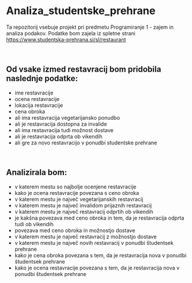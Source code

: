 # Analiza_studentske_prehrane

Ta repozitorij vsebuje projekt pri predmetu Programiranje 1 - zajem in analiza podakov.
Podatke bom zajela iz spletne strani https://www.studentska-prehrana.si/sl/restaurant 
&nbsp;

&nbsp;

## Od vsake izmed restavracij bom pridobila naslednje podatke: 
- ime restavracije
- ocena restavracije
- lokacija restavracije
- cena obroka
- ali ima restavracija vegetarijansko ponudbo
- ali je restavracija dostopna za invalide
- ali ima restavracija tudi možnost dostave
- ali je restavracija odprta ob vikendih
- ali gre za novo restavracijo v ponudbi studentske prehrane
&nbsp;

&nbsp;

## Analizirala bom:
- v katerem mestu so najbolje ocenjene restavracije
- kako je ocena restavracije povezana s ceno obroka
- v katerem mestu je največ vegetarijanskih restavracij
- v katerem mestu je največ invalidom prijaznih restavracij
- v katerem mestu je največ restavracij odprtih ob vikendih
- je kakšna povezava med ceno obroka in tem, da je restavracija odprta tudi ob vikendih
- povezava med ceno obroka in možnostjo dostave
- v katerem mestu je največ restavracij z možnostjo dostave
- v katerem mestu je največ novih restavracij v ponudbi študentsek prehrane
- kako je cena obroka povezana s tem, da je restavracija nova v ponudbi študentsek prehrane
- kako je ocena restavracije povezana s tem, da je restavracija nova v ponudbi študentsek prehrane
